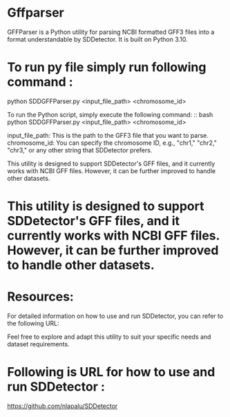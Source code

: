 # Gffparser #
GFFParser is a Python utility for parsing NCBI formatted GFF3 files into a format understandable by SDDetector. It is built on Python 3.10.

# To run py file simply run following command : 
python SDDGFFParser.py <input_file_path> <chromosome_id>

To run the Python script, simply execute the following command:
::
bash
python SDDGFFParser.py <input_file_path> <chromosome_id>

input_file_path: This is the path to the GFF3 file that you want to parse.
chromosome_id: You can specify the chromosome ID, e.g., "chr1," "chr2," "chr3," or any other string that SDDetector prefers.

This utility is designed to support SDDetector's GFF files, and it currently works with NCBI GFF files. However, it can be further improved to handle other datasets.

# This utility is designed to support SDDetector's GFF files, and it currently works with NCBI GFF files. However, it can be further improved to handle other datasets.

# Resources:
For detailed information on how to use and run SDDetector, you can refer to the following URL:

Feel free to explore and adapt this utility to suit your specific needs and dataset requirements.

# Following is URL for how to use and run SDDetector : 
https://github.com/nlapalu/SDDetector




